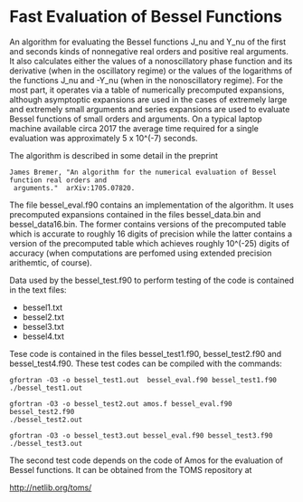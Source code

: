 Fast Evaluation of Bessel Functions
=====================================

An algorithm for evaluating the Bessel functions J_nu and Y_nu of the first and seconds kinds of 
nonnegative real orders and positive real arguments.  It also calculates either the values of a 
nonoscillatory phase function and its derivative (when in the oscillatory regime) or the values of 
the logarithms of the functions J_nu and -Y_nu  (when in the nonoscillatory regime).  For the
most part, it operates via a table of numerically precomputed expansions, although asymptoptic 
expansions  are used in the cases of extremely large and extremely small  arguments and series 
expansions are used to evaluate Bessel functions of small orders and arguments.  On a typical 
laptop machine available circa  2017 the average time required for a single evaluation was 
approximately  5 x 10^(-7) seconds.

The algorithm is described in some detail in the preprint

    James Bremer, "An algorithm for the numerical evaluation of Bessel function real orders and
     arguments."  arXiv:1705.07820.

The file bessel_eval.f90 contains an implementation of the algorithm.  It uses
precomputed expansions contained in the files bessel_data.bin and bessel_data16.bin.
The former contains versions of the precomputed table which is accurate to
roughly 16 digits of precision while the latter contains a version of the 
precomputed table which achieves roughly 10^(-25) digits of accuracy (when computations 
are perfomed using extended precision arithemtic, of course).

Data used by the bessel_test.f90 to perform testing of the code is contained in the text
files:

*  bessel1.txt
*  bessel2.txt
*  bessel3.txt
*  bessel4.txt

Tese code is contained in the files bessel_test1.f90, bessel_test2.f90
and bessel_test4.f90.  These test codes can be compiled with the commands:

    gfortran -O3 -o bessel_test1.out  bessel_eval.f90 bessel_test1.f90
    ./bessel_test1.out

    gfortran -O3 -o bessel_test2.out amos.f bessel_eval.f90 bessel_test2.f90
    ./bessel_test2.out

    gfortran -O3 -o bessel_test3.out bessel_eval.f90 bessel_test3.f90
    ./bessel_test3.out

The second test code depends on the code of Amos for the evaluation of Bessel
functions.  It can be obtained from the TOMS repository at 

   http://netlib.org/toms/
 